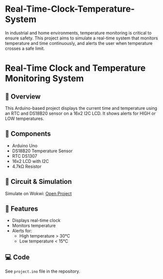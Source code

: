# Real-Time-Clock-Temperature-System
In industrial and home environments, temperature monitoring is critical to ensure safety. This project aims to simulate a real-time system that monitors temperature and time continuously, and alerts the user when temperature crosses a safe limit.
# Real-Time Clock and Temperature Monitoring System

## 🧪 Overview
This Arduino-based project displays the current time and temperature using an RTC and DS18B20 sensor on a 16x2 I2C LCD. It shows alerts for HIGH or LOW temperatures.

## 🔧 Components
- Arduino Uno
- DS18B20 Temperature Sensor
- RTC DS1307
- 16x2 LCD with I2C
- 4.7kΩ Resistor

## 🔌 Circuit & Simulation
Simulate on Wokwi: [Open Project](https://wokwi.com/projects/your-project-id)

## 📄 Features
- Displays real-time clock
- Monitors temperature
- Alerts for:
  - High temperature > 30°C
  - Low temperature < 15°C

## 💻 Code
See `project.ino` file in the repository.
